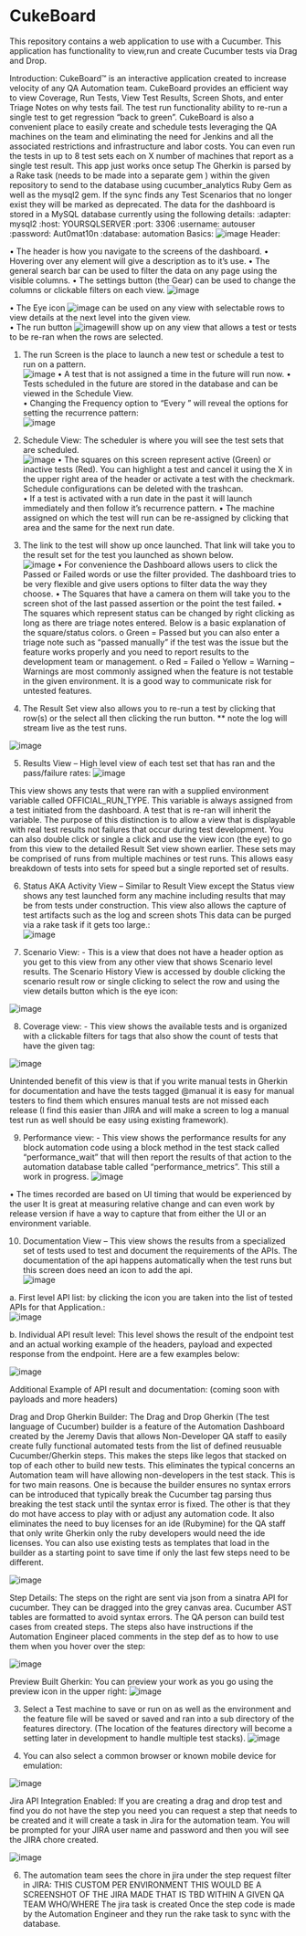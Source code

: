 # CukeBoard
This repository contains a web application to use with a Cucumber.  This application has functionality to view,run and create Cucumber tests via Drag and Drop.


Introduction: CukeBoard™ is an interactive application created to increase velocity of any QA Automation team.  CukeBoard provides an efficient way  to view Coverage, Run Tests, View Test Results, Screen Shots, and enter Triage Notes on why tests fail. The test run functionality ability to re-run a single test to get regression “back to green”. CukeBoard is also a convenient place to easily create and schedule tests leveraging the QA machines on the team and eliminating the need for Jenkins and all the associated restrictions and infrastructure and labor costs.  You can even run the tests in up to 8 test sets each on X number of machines that report as a single test result. This app just works once setup  The Gherkin is parsed by a Rake task (needs to be made into a separate gem ) within the given repository to send to the database using cucumber_analytics Ruby Gem as well as the mysql2 gem. If the sync finds any Test Scenarios that no longer exist they will be marked as deprecated.  The data for the dashboard is stored in a MySQL database currently using the following details:
:adapter: mysql2
:host: YOURSQLSERVER
:port: 3306
:username: autouser
:password: Aut0mat10n
:database: automation
Basics:
![image](https://user-images.githubusercontent.com/5246775/220803727-8ed23210-9288-455e-bc3f-16dc29ebcefb.png)
Header: 
 
•	The header is how you navigate to the screens of the dashboard.
•	Hovering over any element will give a description as to it’s use.
•	The general search bar can be used to filter the data on any page using the visible columns.
•	The settings button (the Gear) can be used to change the columns or clickable filters on each view.
![image](https://user-images.githubusercontent.com/5246775/220803864-f19371e5-94df-4083-9168-8ef95ad6a2f3.png)

 
•	The Eye icon ![image](https://user-images.githubusercontent.com/5246775/220803880-8bd98438-7e68-4aa0-8216-21a83d3cebb5.png) can be used on any view with selectable rows to view details at the next level into the given view.  
•	The run button ![image](https://user-images.githubusercontent.com/5246775/220803923-3f78ca67-f0bf-4cc5-b1a9-02a1f8d176f6.png)will show up on any view that allows a test or tests to be re-ran when the rows are selected. 

1.	The run Screen is the place to launch a new test or schedule a test to run on a pattern.  
![image](https://user-images.githubusercontent.com/5246775/220803965-1ae14c6a-6549-45b4-9d2e-b8dfb9223ab5.png)
•	A test that is not assigned a time in the future will run now.
•	Tests scheduled in the future are stored in the database and can be viewed in the Schedule View.  
•	Changing the Frequency option to “Every ” will reveal the options for setting the recurrence pattern:    
![image](https://user-images.githubusercontent.com/5246775/220805508-015d8636-02b3-42d1-b001-e4c0b4b97619.png)


2.	Schedule View: The scheduler is where you will see the test sets that are scheduled.  
![image](https://user-images.githubusercontent.com/5246775/220804047-7abc3e77-491c-4deb-9d5e-f0f544e7e737.png)
•	The squares on this screen represent active (Green) or inactive tests (Red).  You can highlight a test and cancel it using the X in the upper right area of the header or activate a test with the checkmark.  Schedule configurations can be deleted with the trashcan.  
•	If a test is activated with a run date in the past it will launch immediately and then follow it’s recurrence pattern.
•	The machine assigned on which the test will run can be re-assigned by clicking that area and the same for the next run date.  

3.	The link to the test will show up once launched. That link will take you to the result set for the test you launched as shown below.  
![image](https://user-images.githubusercontent.com/5246775/220804106-0a272b89-9643-4efb-bc4e-b408197ff81c.png)
•	For convenience the Dashboard allows users to click the Passed or Failed words or use the filter provided.  The dashboard tries to be very flexible and give users options to filter data the way they choose. 
•	The Squares that have a camera on them will take you to the screen shot of the last passed assertion or the point the test failed.
•	The squares which represent status can be changed by right clicking as long as there are triage notes entered. Below is a basic explanation of the square/status colors.
o	Green = Passed but you can also enter a triage note such as “passed manually” if the test was the issue but the feature works properly and you need to report results to the development team or management.
o	Red = Failed 
o	Yellow = Warning – Warnings are most commonly assigned when the feature is not testable in the given environment.  It is a good way to communicate risk for untested features.

4.	The Result Set view also allows you to re-run a test by clicking that row(s) or the select all then clicking the run button. 
** note the log will stream live as the test runs.

![image](https://user-images.githubusercontent.com/5246775/220804186-2cf9ad41-0a8c-473a-bfeb-ae5806c65336.png)


5.	Results View – High level view of each test set that has ran and the pass/failure rates: 
![image](https://user-images.githubusercontent.com/5246775/220804303-d4b42eef-0e42-40a4-9b13-918a02a354a0.png)

This view shows any tests that were ran with a supplied environment variable called OFFICIAL_RUN_TYPE.  This variable is always assigned from a test initiated from the dashboard.  A test that is re-ran will inherit the variable.  The purpose of this distinction is to allow a view that is displayable with real test results not failures that occur during test development.  You can also double click or single a click and use the view icon (the eye) to go from this view to the detailed Result Set view shown earlier.  These sets may be comprised of runs from multiple machines or test runs.  This allows easy breakdown of tests into sets for speed but a single reported set of results.

6.	Status AKA Activity View – Similar to Result View except the Status view shows any test launched form any machine including results that may be from tests under construction.  This view also allows the capture of test artifacts such as the log and screen shots  This data can be purged via a rake task if it gets too large.:  
![image](https://user-images.githubusercontent.com/5246775/220804358-37460e37-4364-4be1-aa01-46c2808e4711.png)

7.	Scenario View: - This is a view that does not have a header option as you get to this view from any other view that shows Scenario level results.  The Scenario History View is accessed by double clicking the scenario result row or single clicking to select the row and using the view details button which is the eye icon:
 
![image](https://user-images.githubusercontent.com/5246775/220804405-31da6c6b-338a-4fbd-8da9-245a4158c0aa.png)

8.	Coverage view: - This view shows the available tests and is organized with a clickable filters for tags that also show the count of tests that have the given tag:

![image](https://user-images.githubusercontent.com/5246775/220804440-0db3905f-5798-4103-b617-c6d3390e41ab.png)

Unintended benefit of this view is that if you write manual tests in Gherkin for documentation and have the tests tagged @manual it is easy for manual testers to find them which ensures manual tests are not missed each release (I find this easier than JIRA and will make a screen to log a manual test run as well should be easy using existing framework).


9.	Performance view: - This view shows the performance results for any block automation code using a block method in the test stack called “performance_wait” that will then report the results of that action to the automation database table called “performance_metrics”.  This still a work in progress. 
![image](https://user-images.githubusercontent.com/5246775/220804512-0288ebfa-bbcd-4826-8332-c13bce0b7410.png)

•	The times recorded are based on UI timing that would be experienced by the user It is great at measuring relative change and can even work by release version if have a way to capture that from either the UI or an environment variable.


10.	Documentation View – This view shows the results from a specialized set of tests used to test and document the requirements of the APIs. The documentation of the api happens automatically when the test runs but this screen does need an icon to add the api.  
![image](https://user-images.githubusercontent.com/5246775/220804562-d69992df-97ec-41fe-93e2-72692bf070b8.png)


a.	First level API list: by clicking the icon you are taken into the list of tested APIs for that Application.:  
![image](https://user-images.githubusercontent.com/5246775/220804619-4f87f5da-e10c-416b-8f84-3f32bc581bec.png)

b.	Individual API result level: This level shows the result of the endpoint test and an actual working example of the headers, payload and expected response from the endpoint. Here are a few examples below:
 
![image](https://user-images.githubusercontent.com/5246775/220804666-d9cbf938-9c4e-4846-8701-8cea28975621.png)

Additional Example of API result and documentation: (coming soon with payloads and more headers)

Drag and Drop Gherkin Builder:
  The Drag and Drop Gherkin (The test language of Cucumber) builder is a feature of the Automation Dashboard created by the Jeremy Davis that allows Non-Developer QA staff to easily create fully functional automated tests from the list of defined reusuable Cucumber/Gherkin steps.  This makes the steps like legos that stacked on top of each other to build new tests.  This eliminates the typical concerns an Automation team will have allowing non-developers in the test stack.  This is for two main reasons.  One is because the builder ensures no syntax errors can be introduced that typically break the Cucumber tag parsing thus breaking the test stack until the syntax error is fixed.  The other is that they do mot have access to play with or adjust any automation code.  It also eliminates the need to buy licenses for an ide (Rubymine) for the QA staff that only write Gherkin only the ruby developers would need the ide licenses.  You can also use existing tests as templates that load in the builder as a starting point to save time if only the last few steps need to be different. 
  
![image](https://user-images.githubusercontent.com/5246775/220804735-33e2b849-12f6-483e-8023-c0dca4242146.png)

Step Details: The steps on the right are sent via json from a sinatra API for cucumber.  They can be dragged into the grey canvas area.  Cucumber AST tables are  formatted to avoid syntax errors.  The QA person can build test cases from created steps.
The steps also have instructions if the Automation Engineer placed comments in the step def as to how to use them when you hover over the step:

 ![image](https://user-images.githubusercontent.com/5246775/220804827-8d8ccaa1-3b70-4b7a-b158-4cd7930458d3.png)

Preview Built Gherkin:  You can preview your work as you go using the preview icon in the upper right:
![image](https://user-images.githubusercontent.com/5246775/220804874-5cb2f02f-a346-4f63-b774-3cf256902192.png)


3) Select a Test machine to save or run on as well as the environment and the feature file will be saved or saved and ran into a sub directory of the features directory.  (The location of the features directory will become a setting later in development to handle multiple test stacks).
 ![image](https://user-images.githubusercontent.com/5246775/220804948-01f83b32-03c3-45ea-8a3d-de2aeac84909.png)

4) You can also select a common browser or known mobile device for emulation:

![image](https://user-images.githubusercontent.com/5246775/220804967-39468807-125d-4b3a-bdad-9b1d121104ca.png)

Jira API Integration Enabled: If you are creating a drag and drop test and find you do not have the step you need you can request a step that needs to be created and it will create a task in Jira for the automation team.  You will be prompted for your JIRA user name and password and then you will see the JIRA chore created.
 
![image](https://user-images.githubusercontent.com/5246775/220805004-d27ee3eb-c412-432b-b1cb-8d3086419360.png)

6) The automation team sees the chore in jira under the step request filter in JIRA:
THIS CUSTOM PER ENVIRONMENT THIS WOULD BE A SCREENSHOT OF THE JIRA MADE THAT IS TBD WITHIN A GIVEN QA TEAM WHO/WHERE The jira task is created
Once the step code is made by the Automation Engineer and they run the rake task to sync with the database.

